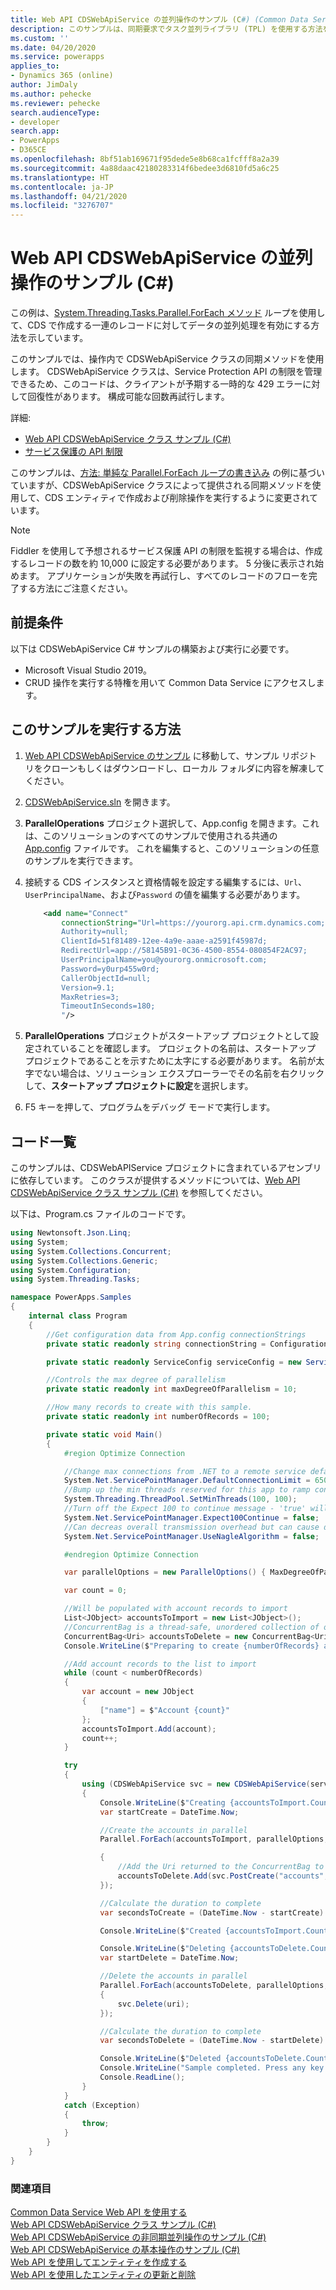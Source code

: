 ```yaml
---
title: Web API CDSWebApiService の並列操作のサンプル (C#) (Common Data Service) | Microsoft Docs
description: このサンプルは、同期要求でタスク並列ライブラリ (TPL) を使用する方法を示しています。
ms.custom: ''
ms.date: 04/20/2020
ms.service: powerapps
applies_to:
- Dynamics 365 (online)
author: JimDaly
ms.author: pehecke
ms.reviewer: pehecke
search.audienceType:
- developer
search.app:
- PowerApps
- D365CE
ms.openlocfilehash: 8bf51ab169671f95dede5e8b68ca1fcfff8a2a39
ms.sourcegitcommit: 4a88daac42180283314f6bedee3d6810fd5a6c25
ms.translationtype: HT
ms.contentlocale: ja-JP
ms.lasthandoff: 04/21/2020
ms.locfileid: "3276707"
---
```

# <a name="web-api-cdswebapiservice-parallel-operations-sample-c"></a>Web API CDSWebApiService の並列操作のサンプル (C#)

この例は、[System.Threading.Tasks.Parallel.ForEach メソッド](/dotnet/api/system.threading.tasks.parallel.foreach) ループを使用して、CDS で作成する一連のレコードに対してデータの並列処理を有効にする方法を示しています。

このサンプルでは、操作内で CDSWebApiService クラスの同期メソッドを使用します。 CDSWebApiService クラスは、Service Protection API の制限を管理できるため、このコードは、クライアントが予期する一時的な 429 エラーに対して回復性があります。 構成可能な回数再試行します。 

詳細:

- [Web API CDSWebApiService クラス サンプル (C#)](cdswebapiservice.md)
- [サービス保護の API 制限](../../api-limits.md)

このサンプルは、[方法: 単純な Parallel.ForEach ループの書き込み](/dotnet/standard/parallel-programming/how-to-write-a-simple-parallel-foreach-loop) の例に基づいていますが、CDSWebApiService クラスによって提供される同期メソッドを使用して、CDS エンティティで作成および削除操作を実行するように変更されています。

> [!NOTE]
> Fiddler を使用して予想されるサービス保護 API の制限を監視する場合は、作成するレコードの数を約 10,000 に設定する必要があります。 5 分後に表示され始めます。 アプリケーションが失敗を再試行し、すべてのレコードのフローを完了する方法にご注意ください。

## <a name="prerequisites"></a>前提条件

以下は CDSWebApiService C# サンプルの構築および実行に必要です。

- Microsoft Visual Studio 2019。 
- CRUD 操作を実行する特権を用いて Common Data Service にアクセスします。
  
<a name="bkmk_runSample"></a>
  
## <a name="how-to-run-this-sample"></a>このサンプルを実行する方法

1. [Web API CDSWebApiService のサンプル](https://github.com/microsoft/PowerApps-Samples/tree/master/cds/webapi/C%23/CDSWebApiService) に移動して、サンプル リポジトリをクローンもしくはダウンロードし、ローカル フォルダに内容を解凍してください。

1. [CDSWebApiService.sln](https://github.com/microsoft/PowerApps-Samples/blob/master/cds/webapi/C%23/CDSWebApiService/CDSWebApiService.sln) を開きます。

1. **ParallelOperations** プロジェクト選択して、App.config を開きます。これは、このソリューションのすべてのサンプルで使用される共通の [App.config](https://github.com/microsoft/PowerApps-Samples/blob/master/cds/webapi/C%23/CDSWebApiService/App.config) ファイルです。 これを編集すると、このソリューションの任意のサンプルを実行できます。

1. 接続する CDS インスタンスと資格情報を設定する編集するには、`Url`、`UserPrincipalName`、および`Password` の値を編集する必要があります。

    ```xml
        <add name="Connect"
            connectionString="Url=https://yourorg.api.crm.dynamics.com;
            Authority=null;
            ClientId=51f81489-12ee-4a9e-aaae-a2591f45987d;
            RedirectUrl=app://58145B91-0C36-4500-8554-080854F2AC97;
            UserPrincipalName=you@yourorg.onmicrosoft.com;
            Password=y0urp455w0rd;
            CallerObjectId=null;
            Version=9.1;
            MaxRetries=3;
            TimeoutInSeconds=180;
            "/>
    ```

1. **ParallelOperations** プロジェクトがスタートアップ プロジェクトとして設定されていることを確認します。 プロジェクトの名前は、スタートアップ プロジェクトであることを示すために太字にする必要があります。 名前が太字でない場合は、ソリューション エクスプローラーでその名前を右クリックして、**スタートアップ プロジェクトに設定**を選択します。

1. F5 キーを押して、プログラムをデバッグ モードで実行します。

## <a name="code-listing"></a>コード一覧

このサンプルは、CDSWebAPIService プロジェクトに含まれているアセンブリに依存しています。 このクラスが提供するメソッドについては、[Web API CDSWebApiService クラス サンプル (C#)](cdswebapiservice.md) を参照してください。

以下は、Program.cs ファイルのコードです。

```csharp
using Newtonsoft.Json.Linq;
using System;
using System.Collections.Concurrent;
using System.Collections.Generic;
using System.Configuration;
using System.Threading.Tasks;

namespace PowerApps.Samples
{
    internal class Program
    {
        //Get configuration data from App.config connectionStrings
        private static readonly string connectionString = ConfigurationManager.ConnectionStrings["Connect"].ConnectionString;

        private static readonly ServiceConfig serviceConfig = new ServiceConfig(connectionString);

        //Controls the max degree of parallelism
        private static readonly int maxDegreeOfParallelism = 10;

        //How many records to create with this sample.
        private static readonly int numberOfRecords = 100;

        private static void Main()
        {
            #region Optimize Connection

            //Change max connections from .NET to a remote service default: 2
            System.Net.ServicePointManager.DefaultConnectionLimit = 65000;
            //Bump up the min threads reserved for this app to ramp connections faster - minWorkerThreads defaults to 4, minIOCP defaults to 4
            System.Threading.ThreadPool.SetMinThreads(100, 100);
            //Turn off the Expect 100 to continue message - 'true' will cause the caller to wait until it round-trip confirms a connection to the server
            System.Net.ServicePointManager.Expect100Continue = false;
            //Can decreas overall transmission overhead but can cause delay in data packet arrival
            System.Net.ServicePointManager.UseNagleAlgorithm = false;

            #endregion Optimize Connection

            var parallelOptions = new ParallelOptions() { MaxDegreeOfParallelism = maxDegreeOfParallelism };

            var count = 0;

            //Will be populated with account records to import
            List<JObject> accountsToImport = new List<JObject>();
            //ConcurrentBag is a thread-safe, unordered collection of objects.
            ConcurrentBag<Uri> accountsToDelete = new ConcurrentBag<Uri>();
            Console.WriteLine($"Preparing to create {numberOfRecords} acccount records using Web API.");

            //Add account records to the list to import
            while (count < numberOfRecords)
            {
                var account = new JObject
                {
                    ["name"] = $"Account {count}"
                };
                accountsToImport.Add(account);
                count++;
            }

            try
            {
                using (CDSWebApiService svc = new CDSWebApiService(serviceConfig))
                {
                    Console.WriteLine($"Creating {accountsToImport.Count} accounts");
                    var startCreate = DateTime.Now;

                    //Create the accounts in parallel
                    Parallel.ForEach(accountsToImport, parallelOptions, (account) =>

                    {
                        //Add the Uri returned to the ConcurrentBag to delete later
                        accountsToDelete.Add(svc.PostCreate("accounts", account));
                    });

                    //Calculate the duration to complete
                    var secondsToCreate = (DateTime.Now - startCreate).TotalSeconds;

                    Console.WriteLine($"Created {accountsToImport.Count} accounts in  {Math.Round(secondsToCreate)} seconds.");

                    Console.WriteLine($"Deleting {accountsToDelete.Count} accounts");
                    var startDelete = DateTime.Now;

                    //Delete the accounts in parallel
                    Parallel.ForEach(accountsToDelete, parallelOptions, (uri) =>
                    {
                        svc.Delete(uri);
                    });

                    //Calculate the duration to complete
                    var secondsToDelete = (DateTime.Now - startDelete).TotalSeconds;

                    Console.WriteLine($"Deleted {accountsToDelete.Count} accounts in {Math.Round(secondsToDelete)} seconds.");
                    Console.WriteLine("Sample completed. Press any key to exit.");
                    Console.ReadLine();
                }
            }
            catch (Exception)
            {
                throw;
            }
        }
    }
}
```

### <a name="see-also"></a>関連項目

[ Common Data Service Web API を使用する](../overview.md)<br />
[Web API CDSWebApiService クラス サンプル (C#)](cdswebapiservice.md)<br />
[Web API CDSWebApiService の非同期並列操作のサンプル (C#)](cdswebapiservice-async-parallel-operations.md)<br />
[Web API CDSWebApiService の基本操作のサンプル (C#)](cdswebapiservice-basic-operations.md)<br />
[Web API を使用してエンティティを作成する](../create-entity-web-api.md)<br />
[Web API を使用したエンティティの更新と削除](../update-delete-entities-using-web-api.md)